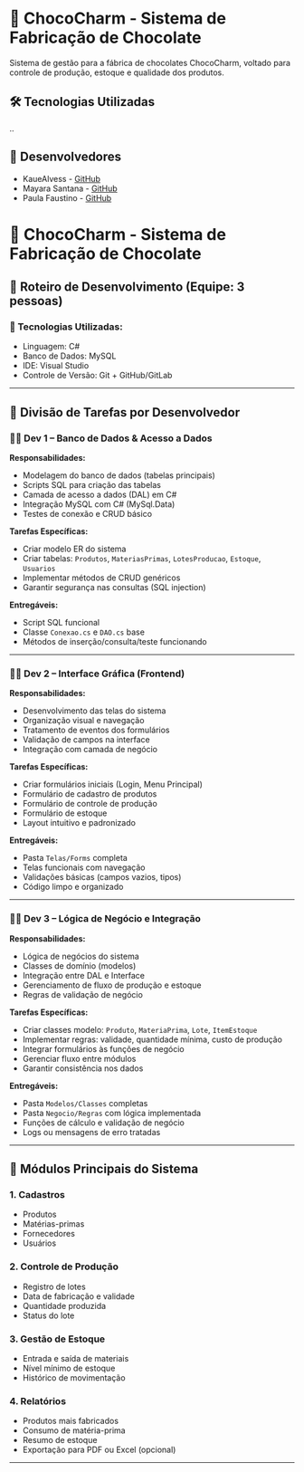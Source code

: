 # 🍫 ChocoCharm - Sistema de Fabricação de Chocolate

Sistema de gestão para a fábrica de chocolates ChocoCharm, voltado para controle de produção, estoque e qualidade dos produtos.

## 🛠️ Tecnologias Utilizadas
..
## 👥 Desenvolvedores
- KaueAlvess - [GitHub](https://github.com/KaueAlvess )
- Mayara Santana - [GitHub](https://github.com/mayara8666 )
- Paula Faustino - [GitHub](https://github.com/paula-faustino )

# 🍫 ChocoCharm - Sistema de Fabricação de Chocolate

## 📅 Roteiro de Desenvolvimento (Equipe: 3 pessoas)

### 🔧 Tecnologias Utilizadas:
- Linguagem: C#
- Banco de Dados: MySQL
- IDE: Visual Studio
- Controle de Versão: Git + GitHub/GitLab

---

## 👥 Divisão de Tarefas por Desenvolvedor

### 🧑‍💻 Dev 1 – **Banco de Dados & Acesso a Dados**
**Responsabilidades:**
- Modelagem do banco de dados (tabelas principais)
- Scripts SQL para criação das tabelas
- Camada de acesso a dados (DAL) em C#
- Integração MySQL com C# (MySql.Data)
- Testes de conexão e CRUD básico

**Tarefas Específicas:**
- Criar modelo ER do sistema
- Criar tabelas: `Produtos`, `MateriasPrimas`, `LotesProducao`, `Estoque`, `Usuarios`
- Implementar métodos de CRUD genéricos
- Garantir segurança nas consultas (SQL injection)

**Entregáveis:**
- Script SQL funcional
- Classe `Conexao.cs` e `DAO.cs` base
- Métodos de inserção/consulta/teste funcionando

---

### 🧑‍💻 Dev 2 – **Interface Gráfica (Frontend)**
**Responsabilidades:**
- Desenvolvimento das telas do sistema
- Organização visual e navegação
- Tratamento de eventos dos formulários
- Validação de campos na interface
- Integração com camada de negócio

**Tarefas Específicas:**
- Criar formulários iniciais (Login, Menu Principal)
- Formulário de cadastro de produtos
- Formulário de controle de produção
- Formulário de estoque
- Layout intuitivo e padronizado

**Entregáveis:**
- Pasta `Telas/Forms` completa
- Telas funcionais com navegação
- Validações básicas (campos vazios, tipos)
- Código limpo e organizado

---

### 🧑‍💻 Dev 3 – **Lógica de Negócio e Integração**
**Responsabilidades:**
- Lógica de negócios do sistema
- Classes de domínio (modelos)
- Integração entre DAL e Interface
- Gerenciamento de fluxo de produção e estoque
- Regras de validação de negócio

**Tarefas Específicas:**
- Criar classes modelo: `Produto`, `MateriaPrima`, `Lote`, `ItemEstoque`
- Implementar regras: validade, quantidade mínima, custo de produção
- Integrar formulários às funções de negócio
- Gerenciar fluxo entre módulos
- Garantir consistência nos dados

**Entregáveis:**
- Pasta `Modelos/Classes` completas
- Pasta `Negocio/Regras` com lógica implementada
- Funções de cálculo e validação de negócio
- Logs ou mensagens de erro tratadas

---

## 🧱 Módulos Principais do Sistema

### 1. Cadastros
- Produtos
- Matérias-primas
- Fornecedores
- Usuários

### 2. Controle de Produção
- Registro de lotes
- Data de fabricação e validade
- Quantidade produzida
- Status do lote

### 3. Gestão de Estoque
- Entrada e saída de materiais
- Nível mínimo de estoque
- Histórico de movimentação

### 4. Relatórios
- Produtos mais fabricados
- Consumo de matéria-prima
- Resumo de estoque
- Exportação para PDF ou Excel (opcional)

---

